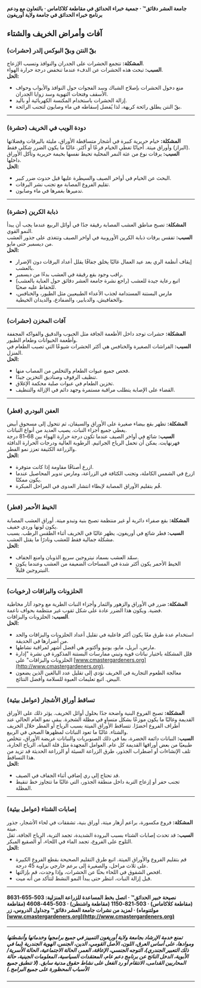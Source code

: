 #### جامعة العشر دقائق™ · جمعية خبراء الحدائق في مقاطعة كلاكاماس · بالتعاون مع ودعم برنامج خبراء الحدائق في جامعة ولاية أوريغون

## آفات وأمراض الخريف والشتاء

### بقّ النتن وبقّ البوكس إلدر (حشرات)
**المشكلة:** تتجمع الحشرات على الجدران والنوافذ وتسبب الإزعاج.  
**السبب:** تبحث هذه الحشرات عن الدفء عندما تنخفض درجة حرارة الهواء.  
**الحل:**
- منع دخول الحشرات بإصلاح الشباك وسد الفجوات حول النوافذ والأبواب وحواف الأسقف وفتحات التهوية وسد زوايا الجدران.
- إزالة الحشرات باستخدام المكنسة الكهربائية أو باليد.
- بقّ النتن يطلق رائحة كريهة، لذا يُفضل إسقاطه في ماء وصابون لتجنب الرائحة.

---

### دودة الويب في الخريف (حشرة)
**المشكلة:** خيام حريرية كبيرة في أشجار متساقطة الأوراق، مليئة باليرقات وفضلاتها (البراز) وأوراق ميتة. أحيانًا تغطي الخيام فرعًا أو أكثر. غالبًا ما يكون الضرر شكلي فقط.  
**السبب:** يرقات نوع من عثة النمر المحلية تحيط نفسها بخيمة حريرية وتأكل الأوراق داخلها.  
**الحل:**
- البحث عن الخيام في أواخر الصيف والسيطرة عليها قبل حدوث ضرر كبير.
- تقليم الفروع المصابة مع تجنب نشر اليرقات.
- تدميرها بغمرها في ماء وصابون.

---

### ذبابة الكرين (حشرة)
**المشكلة:** تصبح مناطق العشب المصابة رقيقة جدًا في أوائل الربيع عندما يجب أن يبدأ النمو القوي.  
**السبب:** تفقس يرقات ذبابة الكرين الأوروبية في أواخر الصيف وتتغذى على جذور العشب من ديسمبر حتى مايو.  
**الحل:**
- إيقاف أنظمة الري بعد عيد العمال غالبًا يخلق جفافًا يقلل أعداد اليرقات دون الإضرار بالعشب.
- راقب وجود بقع رقيقة في العشب بدءًا من ديسمبر.
- اتبع رعاية جيدة للعشب (راجع نشرة جامعة العشر دقائق حول العناية بالعشب) للحفاظ عليه صحيًا.
- مارس البستنة المستدامة لجذب الأعداء الطبيعيين مثل الطيور، والخنافس، والخفافيش، والدبابير، والضفادع، والديدان الخيطية.

---

### آفات المخزن (حشرات)
**المشكلة:** حشرات توجد داخل الأطعمة الجافة مثل الحبوب والدقيق والفواكه المجففة وأطعمة الحيوانات وطعام الطيور.  
**السبب:** الفراشات الصغيرة والخنافس هي أكثر الحشرات شيوعًا التي تصيب الطعام في المنزل.  
**الحل:**
- فحص جميع عبوات الطعام والتخلص من المصاب منها.
- تنظيف الرفوف وصناديق التخزين جيدًا.
- تخزين الطعام في عبوات صلبة محكمة الإغلاق.
- القضاء على الإصابة يتطلب مراقبة مستمرة وجهد دائم في الإزالة والتنظيف.

---

### العفن البودري (فطر)
**المشكلة:** تظهر بقع بيضاء صغيرة على الأوراق والسيقان، ثم تتحول إلى مسحوق أبيض يغطي جميع أجزاء النبات. يصيب العديد من أنواع النباتات.  
**السبب:** شائع في أواخر الصيف عندما تكون درجة حرارة الهواء بين 68–81 درجة فهرنهايت. يمكن أن تحمل الرياح الجراثيم. الرطوبة العالية ودرجات الحرارة الدافئة والزراعة الكثيفة تعزز نمو الفطر.  
**الحل:**
- ازرع أصنافًا مقاومة إذا كانت متوفرة.
- ازرع في الشمس الكاملة، وتجنب الكثافة في الزراعة، ومارس تدوير المحاصيل عندما يكون ممكنًا.
- قُم بتقليم الأوراق المصابة لإبطاء انتشار العدوى في المراحل المبكرة.

---

### الخيط الأحمر (فطر)
**المشكلة:** بقع صفراء دائرية أو غير منتظمة تصبح بنية وتبدو ميتة. أوراق العشب المصابة يكون لونها وردي خفيف.  
**السبب:** فطر شائع في أوريغون، يظهر غالبًا في الخريف أثناء الطقس الرطب. يسبب مشكلة جمالية فقط للعشب ونادرًا ما يقتل العشب.  
**الحل:**
- سمّد العشب بسماد نيتروجين سريع الذوبان وامنع الجفاف.
- الخيط الأحمر يكون أكثر شدة في المساحات الضعيفة من العشب وعندما يكون النيتروجين قليلاً.

---

### الحلزونات والبزاقات (رخويات)
**المشكلة:** ضرر في الأوراق والزهور والثمار وأجزاء النبات الطرية مع وجود آثار مخاطية فضية. ويكون هذا الضرر عادة على شكل ثقوب غير منتظمة بحواف ناعمة.  
**السبب:** الحلزونات والبزاقات.  
**الحل:**
- استخدام عدة طرق معًا يكون أكثر فاعلية في تقليل أعداد الحلزونات والبزاقات والحد من أضرارها في الحديقة.
- مارس، أبريل، مايو، يونيو وأكتوبر هي أفضل أشهر لمراقبة نشاطها.
- قلل المشكلة باختيار نباتات قوية وتبني ممارسات البستنة المذكورة في نشرة "إدارة الحلزونات والبزاقات" على [www.cmastergardeners.org](http://www.cmastergardeners.org).
- معالجة الطعوم التجارية في الخريف تؤدي إلى تقليل عدد البالغين الذين يضعون البيض. اتبع تعليمات العبوة للسلامة وأفضل النتائج.

---

### تساقط أوراق الأشجار (عوامل بيئية)
**المشكلة:** تصبح الفروع البنية واضحة جدًا بحلول أوائل الخريف. يؤثر ذلك على الأوراق القديمة وغالبًا ما يكون موزعًا بشكل متساوٍ في مظلة الشجرة. يبقى نمو العام الحالي عند أطراف الفروع أخضرًا. تتساقط الأوراق الميتة بسبب الرياح أو المطر خلال الخريف والشتاء. غالبًا ما تعود النباتات لمظهرها الصحي في الربيع.  
**السبب:** النباتات دائمة الخضرة، بما في ذلك الصنوبريات والنباتات عريضة الأوراق، تتخلص طبيعيًا من بعض أوراقها القديمة كل عام. العوامل المجهدة مثل قلة المياه، الرياح الحارة، تلف الإنشاءات أو اضطراب الجذور، طرق الزراعة السيئة أو الزراعة الحديثة قد تزيد من هذا التساقط.  
**الحل:**
- قد تحتاج إلى ري إضافي أثناء الجفاف في الصيف.
- تجنب حفر أو إزعاج التربة داخل منطقة الجذور، التي غالبًا ما تتجاوز خط تنقيط المظلة.

---

### إصابات الشتاء (عوامل بيئية)
**المشكلة:** فروع مكسورة، براعم أزهار ميتة، أوراق بنية، تشققات في لحاء الأشجار، جذور ميتة.  
**السبب:** قد تحدث إصابات الشتاء بسبب البرودة الشديدة، تجمد التربة، الرياح الجافة، ثقل الثلوج على الفروع، تجمد الماء في اللحاء، أو الصقيع المبكر.  
**الحل:**
- قم بتقليم الفروع والأوراق الميتة. اتبع طرق التقليم الصحيحة بقطع الفروع الكبيرة على ثلاث مراحل، والصغيرة إلى برعم خارجي بزاوية 45 درجة.
- افحص الشقوق في اللحاء بحثًا عن الحشرات، وإذا وجدت، قم بإزالتها.
- قبل إزالة النبات، انتظر حتى يبدأ النمو النشط لتتأكد من أنه ميت.

---

#### نصيحة خبير الحدائق™ · اتصل بخط المساعدة للزراعة المنزلية: 503-655-8631 (مقاطعة كلاكاماس) · 503-821-1150 (مقاطعة واشنطن) · 503-445-4608 (مقاطعة مولتنوماه) · لمزيد من نشرات جامعة العشر دقائق™ وجداول الدروس، زر [www.cmastergardeners.org](http://www.cmastergardeners.org)

---

##### تمنع خدمة الإرشاد بجامعة ولاية أوريغون التمييز في جميع برامجها وخدماتها وأنشطتها وموادها، على أساس العرق، اللون، الأصل القومي، الدين، الجنس، الهوية الجندرية (بما في ذلك التعبير الجندري)، التوجه الجنسي، الإعاقة، العمر، الحالة الاجتماعية، الحالة الأسرية/الأبوية، الدخل الناتج عن برنامج دعم عام، المعتقدات السياسية، المعلومات الجينية، حالة المحاربين القدامى، الانتقام أو رد الفعل على نشاط حقوق مدنية سابق. (لا تنطبق جميع الأسباب المحظورة على جميع البرامج.)
---